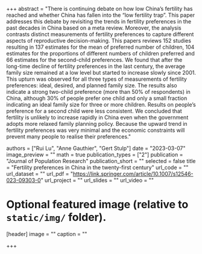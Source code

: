 +++
abstract = "There is continuing debate on how low China’s fertility has reached and whether China has fallen into the “low fertility trap”. This paper addresses this debate by revisiting the trends in fertility preferences in the past decades in China based on a meta review. Moreover, the analysis contrasts distinct measurements of fertility preferences to capture different aspects of reproductive decision-making. This papers reviews 152 studies resulting in 137 estimates for the mean of preferred number of children, 104 estimates for the proportions of different numbers of children preferred and 66 estimates for the second-child preferences. We found that after the long-time decline of fertility preferences in the last century, the average family size remained at a low level but started to increase slowly since 2001. This upturn was observed for all three types of measurements of fertility preferences: ideal, desired, and planned family size. The results also indicate a strong two-child preference (more than 50% of respondents) in China, although 30% of people prefer one child and only a small fraction indicating an ideal family size for three or more children. Results on people’s preference for a second child were less consistent. We concluded that fertility is unlikely to increase rapidly in China even when the government adopts more relaxed family planning policy. Because the upward trend in fertility preferences was very minimal and the economic constraints will prevent many people to realise their preferences."

authors = ["Rui Lu", "Anne Gauthier", "Gert Stulp"]
date = "2023-03-07"
image_preview = ""
math = true
publication_types = ["2"]
publication = "Journal of Population Research"
publication_short = ""
selected = false
title = "Fertility preferences in China in the twenty-first century"
url_code = ""
url_dataset = ""
url_pdf = "https://link.springer.com/article/10.1007/s12546-023-09303-0"
url_project = ""
url_slides = ""
url_video = ""

# Optional featured image (relative to `static/img/` folder).
[header]
image = ""
caption = ""

+++